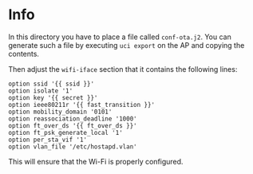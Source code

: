 # Info

In this directory you have to place a file called `conf-ota.j2`. You can generate such a file by executing `uci export` on the AP and copying the contents.

Then adjust the `wifi-iface` section that it contains the following lines:

```text
option ssid '{{ ssid }}'
option isolate '1'
option key '{{ secret }}'
option ieee80211r '{{ fast_transition }}'
option mobility_domain '0101'
option reassociation_deadline '1000'
option ft_over_ds '{{ ft_over_ds }}'
option ft_psk_generate_local '1'
option per_sta_vif '1'
option vlan_file '/etc/hostapd.vlan'
```

This will ensure that the Wi-Fi is properly configured.
